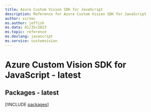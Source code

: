 ```yaml
---
title: Azure Custom Vision SDK for JavaScript
description: Reference for Azure Custom Vision SDK for JavaScript
author: xirzec
ms.author: jeffish
ms.data: 01/25/2023
ms.topic: reference
ms.devlang: javascript
ms.service: customvision
---
```

# Azure Custom Vision SDK for JavaScript - latest
## Packages - latest
[!INCLUDE [packages](custom-vision-index.md)]